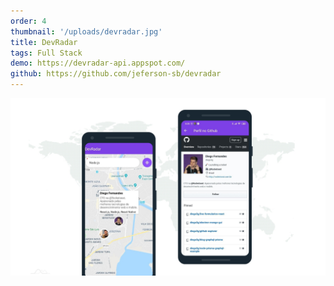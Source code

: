 ```yaml
---
order: 4
thumbnail: '/uploads/devradar.jpg'
title: DevRadar
tags: Full Stack
demo: https://devradar-api.appspot.com/
github: https://github.com/jeferson-sb/devradar
---
```


![](/uploads/devradar.jpg)
